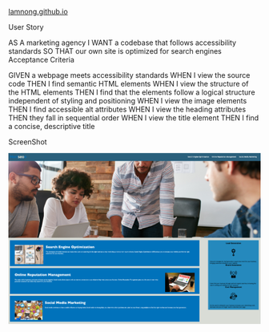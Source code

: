[lamnong.github.io](https://lamnong.github.io/module1.github.io/)


User Story

AS A marketing agency
I WANT a codebase that follows accessibility standards
SO THAT our own site is optimized for search engines
Acceptance Criteria

GIVEN a webpage meets accessibility standards
WHEN I view the source code
THEN I find semantic HTML elements
WHEN I view the structure of the HTML elements
THEN I find that the elements follow a logical structure independent of styling and positioning
WHEN I view the image elements
THEN I find accessible alt attributes
WHEN I view the heading attributes
THEN they fall in sequential order
WHEN I view the title element
THEN I find a concise, descriptive title


ScreenShot

![screenShot](assets/images/Screen%20Shot%202022-06-12%20at%2010.19.44%20PM.png)
